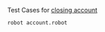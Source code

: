 Test Cases for [closing account](https://app.deriv.com/account/closing-account) 
 
```robot account.robot```